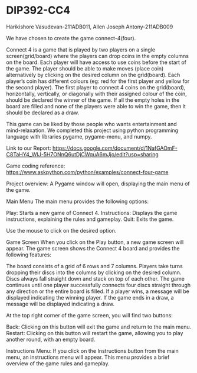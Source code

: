 # DIP392-CC4
Harikishore Vasudevan-211ADB011, Allen Joseph Antony-211ADB009

We have chosen to create the game connect-4(four).

Connect 4 is a game that is played by two players on a single screen(grid/board) where the players can drop coins in the empty columns on the board.
Each player will have access to use coins before the start of the game.
The player should be able to make moves (place coin) alternatively by clicking on the desired column on the grid(board).
Each player’s coin has different colours (eg: red for the first player and yellow for the second player).
The first player to connect 4 coins on the grid(board), horizontally, vertically, or diagonally with their assigned colour of the coin, should be declared the winner of the game.
If all the empty holes in the board are filled and none of the players were able to win the game, then it should be declared as a draw.


This game can be liked by those people who wants entertainment and mind-relaxation.
We completed this project using python programming language with libraries pygame, pygame-menu, and numpy.



Link to our Report: https://docs.google.com/document/d/1NafGAOmF-C8TaHY4_WIJ-5H7ONnQ6utDjCWquA6mJjo/edit?usp=sharing

Game coding reference: https://www.askpython.com/python/examples/connect-four-game


Project overview:
A Pygame window will open, displaying the main menu of the game.

Main Menu
The main menu provides the following options:

Play: Starts a new game of Connect 4.
Instructions: Displays the game instructions, explaining the rules and gameplay.
Quit: Exits the game.

Use the mouse to click on the desired option.

Game Screen
When you click on the Play button, a new game screen will appear. The game screen shows the Connect 4 board and provides the following features:

The board consists of a grid of 6 rows and 7 columns.
Players take turns dropping their discs into the columns by clicking on the desired column.
Discs always fall straight down and stack on top of each other.
The game continues until one player successfully connects four discs straight through any direction or the entire board is filled.
If a player wins, a message will be displayed indicating the winning player.
If the game ends in a draw, a message will be displayed indicating a draw.

At the top right corner of the game screen, you will find two buttons:

Back: Clicking on this button will exit the game and return to the main menu.
Restart: Clicking on this button will restart the game, allowing you to play another round, with an empty board.

Instructions Menu:
If you click on the Instructions button from the main menu, an instructions menu will appear. This menu provides a brief overview of the game rules and gameplay.

